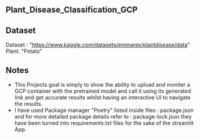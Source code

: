 ## Plant_Disease_Classification_GCP


## Dataset
Dataset : "https://www.kaggle.com/datasets/emmarex/plantdisease/data"
Plant: "Potato"

## Notes
- This Projects goal is simply to show the ability to upload and moniter a GCP container with the pretrained model and call it using its generated link and get accurate results whilst having an interactive UI to navigate the results. 
- I have used Package manager "Poetry" listed inside files : package.json and for more detailed package details refer to : package-lock.json they have been turned into requirements.txt files for the sake of the streamlit App. 
